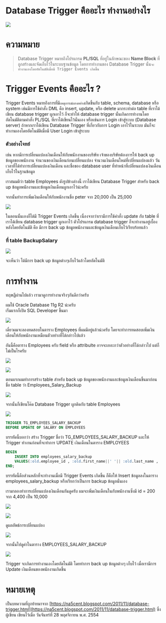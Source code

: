 # Database Trigger คืออะไร ทำงานอย่างไร

![](./database-trigger-1.png)

# ความหมาย

> Database Trigger หมายถึงโปรแกรม **PL/SQL** ที่อยู่ในลักษณะของ **Name Block** ที่ถูกสร้างและจัดเก็บไว้ในระบบฐานข้อมูล
โดยการทำงานของ Database Trigger นั้น`จะทำงานเองโดยอัตโนมัติเมื่อมี Trigger Events เกิดขึ้น`

# Trigger Events คืออะไร ?

Trigger Events หมายถึงการที่มี`เหตุการณ์บางอย่าง`เกิดขึ้นกับ table, schema, database หรือ system  เช่นมีการใช้คำสั่ง DML คือ insert, update, หรือ delete มากระทำต่อ table ที่เราได้เขียน database trigger ผูกเอาไว้  ก็จะทำให้ database trigger นั้นเกิดการทำงานโดยอัตโนมัติตามคำสั่ง PL/SQL ที่เราได้เขียนไว้นั่นเอง   หรือเช่นการ Login เข้าสู่ระบบ (Database server) ถ้าหากเราได้เขียน Database Trigger ที่เกี่ยวกับการ Login เอาไว้ในระบบ  มันก็จะทำงานเองโดยอัตโนมัติเมื่อมี User Login เข้าสู่ระบบ

### ตัวอย่างโจทย์

เช่น  หากมีการเปลี่ยนแปลงเงินเดือนให้กับพนักงานของบริษัท  เจ้าของบริษัทต้องการให้ back up ข้อมูลของพนักงาน  จำนวนของเงินเดือนก่อนเปลี่ยนแปลง  จำนวนเงินเดือนใหม่ที่เปลี่ยนแปลงแล้ว  วันเวลาที่ได้ทำการเปลี่ยนแปลงเงินเดือน และชื่อของ database user ที่ทำหน้าที่เปลี่ยนแปลงเงินเดือนเก็บไว้ในฐานข้อมูล
  
เราสมมติว่า table Employees ดังรูปข้างล่างนี้  เราได้เขียน Database Trigger สำหรับ back up ข้อมูลพนักงานและข้อมูลเงินเดือนผูกเอาไว้น่ะครับ 
   
จากนั้นทำการเพิ่มเงินเดือนให้กับพนักงานชื่อ peter จาก 20,000 เป็น 25,000   

![](./database-trigger-2.png)

ในตอนนั้นเองก็ได้มี Trigger Events เกิดขึ้น  เนื่องจากว่าเรามีการใช้คำสั่ง update กับ table ที่เราได้เขียน database trigger ผูกเอาไว้  ตัวโปรแกรม database trigger ก็จะทำงานอยู่เบื้องหลังโดยอัตโนมัติ คือ มีการ back up ข้อมูลพนักงานและข้อมูลเงินเดือนเก็บไว้เรียบร้อยแล้ว

### ที่ table BackupSalary

![](./database-trigger-3.png)

จะเห็นว่า  ได้มีการ back up ข้อมูลต่างๆเก็บไว้แล้วโดยอัตโนมัติ

# การทำงาน

ทฤษฎีผ่านไปแล้ว  เรามาดูการทำงานจริงๆกันดีกว่าครับ 

ผมใช้ Oracle Database 11g R2  น่ะครับ  
เริ่มแรกก็เปิด SQL Developer ขึ้นมา

![](./database-trigger-4.png)

เดี๋ยวผมจะลองทดสอบในตาราง Employees ที่ผมมีอยู่แล้วน่ะครับ  โดยจะทำการทดสอบเพิ่มเงินเดือนให้กับพนักงานเหมือนตัวอย่างที่ได้กล่าวไปแล้ว
  
อันนี้คือตาราง Employees ครับ  field หรือ attribulte อาจจะเยอะกว่าตัวอย่างที่ได้กล่าวไป  แต่ก็ไม่เป็นไรครับ  

![](./database-trigger-5.png)

![](./database-trigger-6.png)

ตอนแรกผมทำการสร้าง table สำหรับ back up ข้อมูลของพนักงานและข้อมูลเงินเดือนขึ้นมาก่อน 
ชื่อ table ว่า Employees_Salary_Backup

![](./database-trigger-7.png)

จากนั้นก็เขียนโค๊ด Database Trigger ผูกติดกับ table Employees 

![](./database-trigger-8.png)

```sql
TRIGGER TG_EMPLOYEES_SALARY_BACKUP
BEFORE UPDATE OF SALARY ON EMPLOYEES  
```

บรรทัดนี้บอกว่า  สร้าง Trigger ชื่อว่า  TG_EMPLOYEES_SALARY_BACKUP 
และให้ Trigger ทำงานก่อนที่จะทำการ UPDATE เงินเดือนในตาราง EMPLOYEES 

```sql
BEGIN
    INSERT INTO employees_salary_backup
    VALUES(:old.employee_id , :old.first_name||' '|| :old.last_name , :old.salary , :new.salary , sysdate , ORA_LOGIN_USER);
END;
```

บรรทัดนี้คือส่วนหลักที่จะทำงานเมื่อมี Trigger Events เกิดขึ้น  ก็คือให้ Insert ข้อมูลลงในตาราง  employees_salary_backup  หรือเรียกว่าเป็นการ backup ข้อมูลนั่นเอง
  
เรามาลองทำการเปลี่ยนแปลงเงินเดือนกันดูครับ
ผมจะเพิ่มเงินเดือนในกับพนักงานซึ่งมี id = 200  จาก 4,400 เป็น 10,000  

![](./database-trigger-9.png)

![](./database-trigger-10.png)

ดูผลลัพธ์การเปลี่ยนแปลง

![](./database-trigger-11.png)

จากนั้นไปดูค่าในตาราง EMPLOYEES_SALARY_BACKUP

![](./database-trigger-12.png)

Trigger จะเกิดการทำงานเองโดยอัตโนมัติ  โดยทำการ back up ข้อมูลต่างๆ เก็บไว้  เมื่อเรามีการ Update เงินเดือนของพนักงานเกิดขึ้น

# หมายเหตุ
เป็นบทความที่ถูกย้ายมาจาก [https://na5cent.blogspot.com/2011/11/database-trigger.html](https://na5cent.blogspot.com/2011/11/database-trigger.html) ซึ่งผู้เขียน เขียนไว้เมื่อ วันจันทร์ที่ 28 พฤศจิกายน พ.ศ. 2554